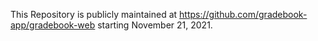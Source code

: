 This Repository is publicly maintained at https://github.com/gradebook-app/gradebook-web starting November 21, 2021. 
